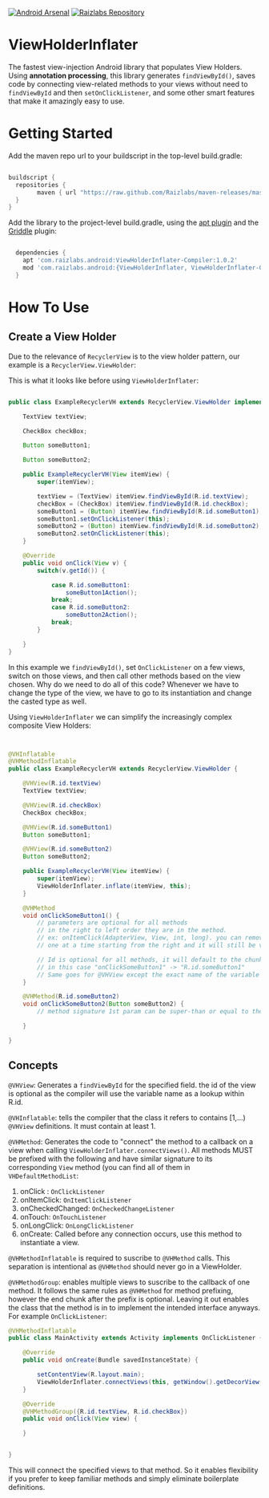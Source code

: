 [![Android Arsenal](https://img.shields.io/badge/Android%20Arsenal-ViewHolderInflater-lightgrey.svg?style=flat)](https://android-arsenal.com/details/1/1257) [![Raizlabs Repository](http://img.shields.io/badge/Raizlabs%20Repository-1.0.2-blue.svg?style=flat)](https://github.com/Raizlabs/maven-releases)

ViewHolderInflater
==================

The fastest view-injection Android library that populates View Holders. Using **annotation processing**,
this library generates ```findViewById()```, saves code by connecting view-related methods
to your views without need to ```findViewById``` and then ```setOnClickListener```, and some other smart
features that make it amazingly easy to use.

# Getting Started

Add the maven repo url to your buildscript in the top-level build.gradle:

```groovy

buildscript {
  repositories {
        maven { url "https://raw.github.com/Raizlabs/maven-releases/master/releases" }
  }
}

```

Add the library to the project-level build.gradle, using the [apt plugin](https://bitbucket.org/hvisser/android-apt)  and the
[Griddle](https://github.com/Raizlabs/Griddle) plugin:

```groovy

  dependencies {
    apt 'com.raizlabs.android:ViewHolderInflater-Compiler:1.0.2'
    mod 'com.raizlabs.android:{ViewHolderInflater, ViewHolderInflater-Core}:1.0.2'
  }

```
# How To Use


## Create a View Holder

Due to the relevance of ```RecyclerView``` is to the view holder pattern, our example
is a ```RecyclerView.ViewHolder```:

This is what it looks like before using ```ViewHolderInflater```:

```java

public class ExampleRecyclerVH extends RecyclerView.ViewHolder implements OnClickListener {

    TextView textView;

    CheckBox checkBox;

    Button someButton1;

    Button someButton2;

    public ExampleRecyclerVH(View itemView) {
        super(itemView);

        textView = (TextView) itemView.findViewById(R.id.textView);
        checkBox = (CheckBox) itemView.findViewById(R.id.checkBox);
        someButton1 = (Button) itemView.findViewById(R.id.someButton1);
        someButton1.setOnClickListener(this);
        someButton2 = (Button) itemView.findViewById(R.id.someButton2);
        someButton2.setOnClickListener(this);
    }

    @Override
    public void onClick(View v) {
        switch(v.getId()) {

            case R.id.someButton1:
                someButton1Action();
            break;
            case R.id.someButton2:
                someButton2Action();
            break;
        }

    }
}

```

In this example we ```findViewById()```, set ```OnClickListener``` on a few views, switch on those views,
and then call other methods based on the view chosen. Why do we need to do all of this code? Whenever
we have to change the type of the view, we have to go to its instantiation and change the casted type as well.

Using  ```ViewHolderInflater``` we can simplify the increasingly complex composite View Holders:


```java


@VHInflatable
@VHMethodInflatable
public class ExampleRecyclerVH extends RecyclerView.ViewHolder {

    @VHView(R.id.textView)
    TextView textView;

    @VHView(R.id.checkBox)
    CheckBox checkBox;

    @VHView(R.id.someButton1)
    Button someButton1;

    @VHView(R.id.someButton2)
    Button someButton2;

    public ExampleRecyclerVH(View itemView) {
        super(itemView);
        ViewHolderInflater.inflate(itemView, this);
    }

    @VHMethod
    void onClickSomeButton1() {
        // parameters are optional for all methods
        // in the right to left order they are in the method.
        // ex: onItemClick(AdapterView, View, int, long). you can remove parameters
        // one at a time starting from the right and it will still be valid.

        // Id is optional for all methods, it will default to the chunk after the method prefix.
        // in this case "onClickSomeButton1" -> "R.id.someButton1"
        // Same goes for @VHView except the exact name of the variable is used in the R.id lookup
    }

    @VHMethod(R.id.someButton2)
    void onClickSomeButton2(Button someButton2) {
        // method signature 1st param can be super-than or equal to the class of its id.

    }

}


```

## Concepts

```@VHView```: Generates a ```findViewById``` for the specified field. the id of the view is optional
as the compiler will use the variable name as a lookup within R.id.

```@VHInflatable```: tells the compiler that the class it refers to contains [1,...) ```@VHView``` definitions.
It must contain at least 1.

```@VHMethod```: Generates the code to "connect" the method to a callback on a view when calling
```ViewHolderInflater.connectViews()```. All methods MUST be prefixed with the following and have similar
signature to its corresponding ```View``` method (you can find all of them in ```VHDefaultMethodList```:
  1. onClick : ```OnClickListener```
  2. onItemClick: ```OnItemClickListener```
  3. onCheckedChanged: ```OnCheckedChangeListener```
  4. onTouch: ```OnTouchListener```
  5. onLongClick: ```OnLongClickListener```
  6. onCreate: Called before any connection occurs, use this method to instantiate a view.

```@VHMethodInflatable``` is required to suscribe to ```@VHMethod``` calls. This separation is
intentional as ```@VHMethod``` should never go in a ViewHolder.

```@VHMethodGroup```: enables multiple views to suscribe to the callback of one method. It follows
the same rules as ```@VHMethod``` for method prefixing, however the end chunk after the prefix is optional. Leaving
it out enables the class that the method is in to implement the intended interface anyways. For example ```OnClickListener```:

```java
@VHMethodInflatable
public class MainActivity extends Activity implements OnClickListener {

    @Override
    public void onCreate(Bundle savedInstanceState) {

        setContentView(R.layout.main);
        ViewHolderInflater.connectViews(this, getWindow().getDecorView());
    }

    @Override
    @VHMethodGroup({R.id.textView, R.id.checkBox})
    public void onClick(View view) {

    }


}


```

This will connect the specified views to that method. So it enables flexibility if you prefer to
keep familiar methods and simply eliminate boilerplate definitions.
